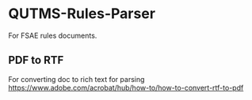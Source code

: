 # QUTMS-Rules-Parser
For FSAE rules documents.

## PDF to RTF
For converting doc to rich text for parsing
https://www.adobe.com/acrobat/hub/how-to/how-to-convert-rtf-to-pdf
